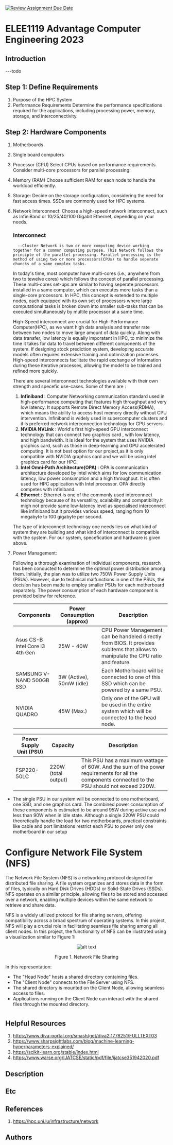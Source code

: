 [![Review Assignment Due Date](https://classroom.github.com/assets/deadline-readme-button-24ddc0f5d75046c5622901739e7c5dd533143b0c8e959d652212380cedb1ea36.svg)](https://classroom.github.com/a/vcAhwuzK)
# ELEE1119 Advantage Computer Engineering 2023

## Introduction
---todo

## Step 1: Define Requirements

1. Purpose of the HPC System
2. Performance Requirements
   Determine the performance specifications required for the applications, including processing power, memory, storage, and interconnectivity.

## Step 2: Hardware Components

1. Motherboards
2. Single board computers
3. Processor (CPU)
   Select CPUs based on performance requirements. Consider multi-core processors for parallel processing.
4. Memory (RAM)
   Choose sufficient RAM for each node to handle the workload efficiently.
5. Storage:
   Decide on the storage configuration, considering the need for fast access times. SSDs are commonly used for HPC systems.
6. Network Interconnect:
   Choose a high-speed network interconnect, such as InfiniBand or 10/25/40/100 Gigabit Ethernet, depending on your needs.
   ### Interconnect
         --Cluster Network is two or more computing device working together for a common computing purpose. This Network follows the principle of the parallel processing. Parallel processing is the method of using two or more processors(CPUs) to handle seperate chuncks of a same complex tasks.
      
      In today's time, most computer have multi-cores (i.e., anywhere from two to tewelve cores) which follows the concept of parallel processing. These multi-cores set-ups are similar to having seperate processors installed in a same computer, which can executes more tasks than a single-core processors. In HPC, this concept is extended to multiple nodes, each equipped with its own set of processors where large computational tasks is broken down into smaller sub-tasks that can be executed simultaneously by multile processor at a same time. 

      High-Speed interconnect are crucial for High-Performance Computer(HPC), as we want high data analysis and transfer rate between two nodes to move large amount of data quickly. Along with data transfer, low latency is equally imporatant in HPC, to minimize the time it takes for data to travel between different components of the system. If designing  stock prediction system, developing accurate models often requires extensive training and optimization processes. High-speed interconnects facilitate the rapid exchange of information during these iterative processes, allowing the model to be trained and refined more quickly. 

      There are several interconnect technologies available with their own strength and specefic use-cases. Some of them are :
      
      1. **Infiniband** : Computer Networking communication standard used in high-performance computing that features high throughput and very low latency. It supports Remote Direct Memory Access(RDMA), which means the ability to access host memory directly without CPU intervention. Infiniband is widely used in supercomputer clusters and it is preferred network interconnection technology for GPU servers.
      2. **NVIDIA NVLink** : World's first high-speed GPU interconnect technology that can connect two graphics card , with low latency, and high bandwidth. It is ideal for the system that uses NVIDIA graphics card, such as those in deep-learning and GPU accelerated computing. It is not best option for our project,as it is only compatible with NVIDIA graphics card and we will be using intel graphics card for our HPC.
      3. **Intel Omni-Path Architecture(OPA)** : OPA is communication architecture developed by intel which aims for low communication latency, low power consumption and a high throughput. It is often used for HPC application with Intel processor. OPA directly competes with infiniband.
      4. **Ethernet** : Ethernet is one of the commonly used interconnect technology because of its versatility, scalability and compatibility.It migh not provide same low-latency level as specialised interconnect like infiniband but it provides various speed, ranging from 10 megabyte to 100 gigabyte per second.    

      The type of interconnect technology one needs lies on what kind of system they are building and what kind of interconnect is compatible with the system. For our system, specefication and hardware is given above.

7. Power Management:

   Following a thorough examination of individual components, research has been conducted to determine the optimal power distribution among them. Initially, the plan was to utilize two 750W Power Supply Units (PSUs). However, due to technical malfunctions in one of the PSUs, the decision has been made to employ smaller PSUs for each motherboard separately. The power consumption of each hardware component is provided below for reference.
  
   |      Components        |     Power Consumption (approx)       |       Description        |
   |------------------------|-----------------------------|--------------------------|
   |Asus CS-B Intel Core i3 4th Gen | 25W - 40W       | CPU Power Management can be handeled directly from BIOS. It provides subitems that allows to manipulate the CPU ratio and feature.|
   |SAMSUNG V-NAND 500GB SSD| 3W (Active), 50mW (idle)|Each Motherboard will be connected to one of this SSD which can be powered by a same PSU.|  
   |NVIDIA QUADRO           |    45W (Max.)           |Only one of the GPU will be used in the entire system which will be connected to the head node. |        

   |Power Supply Unit (PSU)| Capacity | Description|
   |---|---|---|
   |FSP220-50LC|220W (total output) | This PSU has a maximum wattage of 60W. And the sum of the power requirements for all the components connected to the PSU should not exceed 220W. |

* The single PSU in our system will be connected to one motherboard, one SSD, and one graphics card. The combined power consumption of these components is estimated to be around 95W during active use and less than 90W when in idle state. Although a single 220W PSU could theoretically handle the load for two motherboards, practical constraints like cable and port limitations restrict each PSU to power only one motherboard in our setup

# Configure Network File System (NFS)
The Network File System (NFS) is a networking protocol designed for distributed file sharing. A file system organizes and stores data in the form of files, typically on Hard Disk Drives (HDDs) or Solid-State Drives (SSDs). NFS operates on a similar principle, allowing files to be stored and accessed over a network, enabling multiple devices within the same network to retrieve and share data.

NFS is a widely utilized protocol for file sharing servers, offering compatibility across a broad spectrum of operating systems. In this project, NFS will play a crucial role in facilitating seamless file sharing among all client nodes. In this project, the functionality of NFS can be illustrated using a visualization similar to Figure 1:
<div style="text-align: center;">

![alt text](NFS.PNG)

<p> Figure 1. Network File Sharing </p>
</div>

In this representation:

- The "Head Node" hosts a shared directory containing files.
- The "Client Node" connects to the File Server using NFS.
- The shared directory is mounted on the Client Node, allowing  seamless access to files.
- Applications running on the Client Node can interact with the shared files through the mounted directory.


#
   
#

## Helpful Resources
1. https://www.diva-portal.org/smash/get/diva2:1778251/FULLTEXT03
2. https://www.sharpsightlabs.com/blog/machine-learning-hyperparameters-explained/
3. https://scikit-learn.org/stable/index.html
4. https://www.warse.org/IJATCSE/static/pdf/file/ijatcse351942020.pdf

## Description

## Etc

## References
1. https://hpc.uni.lu/infrastructure/network

## Authors
